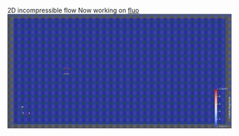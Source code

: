 2D incompressible flow
Now working on [fluo](https://github.com/ki2098/fluo)
![Re=500](Re500@20x20.gif)
